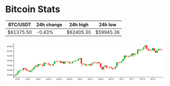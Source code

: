 # Bitcoin Stats

BTC/USDT|24h change|24h high|24h low|
|---|---|---|---|
|$61375.50|-0.43%|$62405.30|$59945.36|

<img src="./chart.svg">
